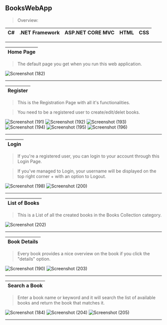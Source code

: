 ## BooksWebApp
> Overview:

|C#|.NET Framework|ASP.NET CORE MVC|HTML|CSS|
|---|---|---|---|---|

---
|Home Page|
|---|
> The default page you get when you run this web application.

![Screenshot (182)](https://user-images.githubusercontent.com/81378094/127915315-b2357d75-18a1-42e6-863d-6b8acae91880.png)

---

|Register|
|---|
> This is the Registration Page with all it's functionalities.

> You need to be a registered user to create/edit/delet books.

![Screenshot (191)](https://user-images.githubusercontent.com/81378094/127915479-2d06a0b6-ae6f-4d14-97fd-e5abc8ccd20c.png)
![Screenshot (192)](https://user-images.githubusercontent.com/81378094/127915580-d66c2023-0aee-4337-86fa-7ad3f4d0315d.png)
![Screenshot (193)](https://user-images.githubusercontent.com/81378094/127915602-36c46cfc-f008-4bc6-8181-a56f628ca7ca.png)
![Screenshot (194)](https://user-images.githubusercontent.com/81378094/127915651-f3c75d25-4906-4ede-a781-4807adc27a28.png)
![Screenshot (195)](https://user-images.githubusercontent.com/81378094/127915684-e686bf4e-8a9e-40f1-81bb-1661baeb5a0c.png)
![Screenshot (196)](https://user-images.githubusercontent.com/81378094/127915701-b98deb93-3813-41f8-b250-30dfacff8dba.png)

---

|Login|
|---|
> If you're a registered user, you can login to your account through this Login Page.

> If you've managed to Login, your username will be displayed on the top right corner + with an option to Logout.

![Screenshot (198)](https://user-images.githubusercontent.com/81378094/127915760-0f575bdf-e2cf-4711-b9c3-89f381989901.png)
![Screenshot (200)](https://user-images.githubusercontent.com/81378094/127915782-903c08d6-f0dd-44cf-a4fa-3d3717c78291.png)

---

|List of Books|
|---|
> This is a List of all the created books in the Books Collection category.

![Screenshot (202)](https://user-images.githubusercontent.com/81378094/127915877-9a7f835d-e660-4346-bead-52c4a5489302.png)

---

|Book Details|
|---|
> Every book provides a nice overview on the book if you click the "details" option. 

![Screenshot (190)](https://user-images.githubusercontent.com/81378094/127915964-1b16c88b-b339-46dd-8fbe-126cfddf99a5.png)
![Screenshot (203)](https://user-images.githubusercontent.com/81378094/127916005-c4f4492c-ac56-4b98-b876-046b18db5bd6.png)

---

|Search a Book|
|---|
> Enter a book name or keyword and it will search the list of available books and return the book that matches it.

![Screenshot (184)](https://user-images.githubusercontent.com/81378094/127915343-3e923d2d-0984-42a5-9aa2-995fb1fdca66.png)
![Screenshot (204)](https://user-images.githubusercontent.com/81378094/127916276-95ef5375-0cd0-408b-9a22-96453f800bc7.png)
![Screenshot (205)](https://user-images.githubusercontent.com/81378094/127916299-f2b18efb-6ef6-4e71-b8a4-b14a3cd40d5c.png)

---














